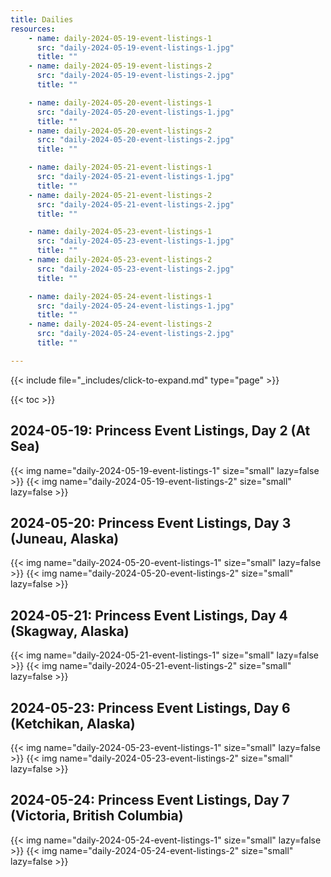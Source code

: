 ```yaml
---
title: Dailies
resources:
    - name: daily-2024-05-19-event-listings-1
      src: "daily-2024-05-19-event-listings-1.jpg"
      title: ""
    - name: daily-2024-05-19-event-listings-2
      src: "daily-2024-05-19-event-listings-2.jpg"
      title: ""

    - name: daily-2024-05-20-event-listings-1
      src: "daily-2024-05-20-event-listings-1.jpg"
      title: ""
    - name: daily-2024-05-20-event-listings-2
      src: "daily-2024-05-20-event-listings-2.jpg"
      title: ""

    - name: daily-2024-05-21-event-listings-1
      src: "daily-2024-05-21-event-listings-1.jpg"
      title: ""
    - name: daily-2024-05-21-event-listings-2
      src: "daily-2024-05-21-event-listings-2.jpg"
      title: ""

    - name: daily-2024-05-23-event-listings-1
      src: "daily-2024-05-23-event-listings-1.jpg"
      title: ""
    - name: daily-2024-05-23-event-listings-2
      src: "daily-2024-05-23-event-listings-2.jpg"
      title: ""

    - name: daily-2024-05-24-event-listings-1
      src: "daily-2024-05-24-event-listings-1.jpg"
      title: ""
    - name: daily-2024-05-24-event-listings-2
      src: "daily-2024-05-24-event-listings-2.jpg"
      title: ""

---
```


{{< include file="_includes/click-to-expand.md" type="page" >}}

{{< toc >}}

## 2024-05-19: Princess Event Listings, Day 2 (At Sea)

{{< img name="daily-2024-05-19-event-listings-1" size="small" lazy=false >}}
{{< img name="daily-2024-05-19-event-listings-2" size="small" lazy=false >}}

## 2024-05-20: Princess Event Listings, Day 3 (Juneau, Alaska)

{{< img name="daily-2024-05-20-event-listings-1" size="small" lazy=false >}}
{{< img name="daily-2024-05-20-event-listings-2" size="small" lazy=false >}}

## 2024-05-21: Princess Event Listings, Day 4 (Skagway, Alaska)

{{< img name="daily-2024-05-21-event-listings-1" size="small" lazy=false >}}
{{< img name="daily-2024-05-21-event-listings-2" size="small" lazy=false >}}

## 2024-05-23: Princess Event Listings, Day 6 (Ketchikan, Alaska)

{{< img name="daily-2024-05-23-event-listings-1" size="small" lazy=false >}}
{{< img name="daily-2024-05-23-event-listings-2" size="small" lazy=false >}}

## 2024-05-24: Princess Event Listings, Day 7 (Victoria, British Columbia)

{{< img name="daily-2024-05-24-event-listings-1" size="small" lazy=false >}}
{{< img name="daily-2024-05-24-event-listings-2" size="small" lazy=false >}}
